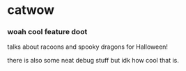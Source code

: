 # catwow

### woah cool feature doot

talks about racoons and spooky dragons for Halloween!

there is also some neat debug stuff but idk how cool that is.
